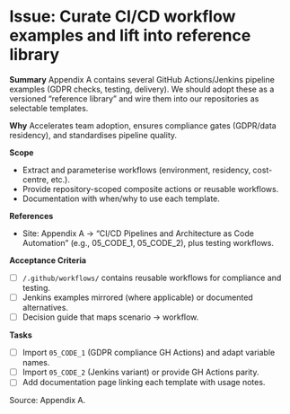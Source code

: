 # Issue: Curate CI/CD workflow examples and lift into reference library

**Summary**
Appendix A contains several GitHub Actions/Jenkins pipeline examples (GDPR checks, testing, delivery). We should adopt these as a versioned “reference library” and wire them into our repositories as selectable templates.

**Why**
Accelerates team adoption, ensures compliance gates (GDPR/data residency), and standardises pipeline quality.

**Scope**
- Extract and parameterise workflows (environment, residency, cost-centre, etc.).
- Provide repository-scoped composite actions or reusable workflows.
- Documentation with when/why to use each template.

**References**
- Site: Appendix A → “CI/CD Pipelines and Architecture as Code Automation” (e.g., 05_CODE_1, 05_CODE_2), plus testing workflows.

**Acceptance Criteria**
- [ ] `/.github/workflows/` contains reusable workflows for compliance and testing.
- [ ] Jenkins examples mirrored (where applicable) or documented alternatives.
- [ ] Decision guide that maps scenario → workflow.

**Tasks**
- [ ] Import `05_CODE_1` (GDPR compliance GH Actions) and adapt variable names.
- [ ] Import `05_CODE_2` (Jenkins variant) or provide GH Actions parity.
- [ ] Add documentation page linking each template with usage notes.

Source: Appendix A.
